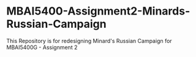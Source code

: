 # MBAI5400-Assignment2-Minards-Russian-Campaign
This Repository is for redesigning Minard's Russian Campaign for MBAI5400G - Assignment 2
